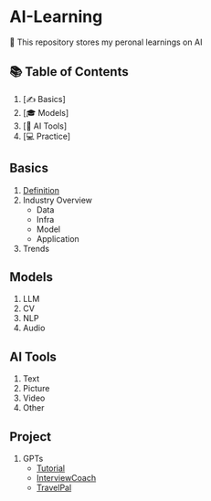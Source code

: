 # AI-Learning

🎉 This repository stores my peronal learnings on AI  

## 📚 Table of Contents
1. [✍️ Basics]
2. [🎓 Models]
3. [🎯 AI Tools]
4. [💻 Practice]

## Basics
1. [Definition](Basics/Definition.md)
2. Industry Overview
   - Data
   - Infra
   - Model
   - Application
4. Trends

## Models
1. LLM
2. CV
3. NLP
4. Audio

## AI Tools
1. Text
2. Picture
3. Video
4. Other

## Project
1. GPTs
   - [Tutorial](Projects/GPTs_Tutorial.md)
   - [InterviewCoach](https://chat.openai.com/g/g-J9gan1hJo-interviewbot)
   - [TravelPal](https://chat.openai.com/g/g-3ZUqpPuYw-travelpal)


